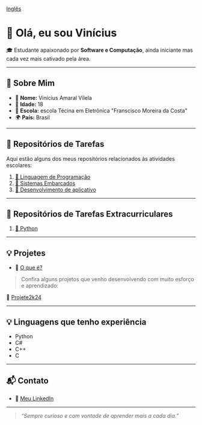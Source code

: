 [Inglês](README.md)
# 👋 Olá, eu sou Vinícius

🎓 Estudante apaixonado por **Software e Computação**, ainda iniciante mas cada vez mais cativado pela área.

---

## 👤 Sobre Mim

- 🧒 **Nome:** Vinícius Amaral Vilela
- 🎂 **Idade:** 18
- 🏫 **Escola:** escola Técina em Eletrônica "Franscisco Moreira da Costa"
- 🌍 **País:** Brasil

---

## 📁 Repositórios de Tarefas

Aqui estão alguns dos meus repositórios relacionados às atividades escolares:

1. [📘 Linguagem de Programação](https://github.com/viniciusamaralvilela/LPR2025)
2. [📗 Sistemas Embarcados](https://github.com/viniciusamaralvilela/SEB2025)
3. [📙 Desenvolvimento de aplicativo](https://github.com/viniciusamaralvilela/DPL_2025)

---
## 📁 Repositórios de Tarefas Extracurriculares


1. [📘 Python](https://github.com/viniciusamaralvilela/CursoPython)

---

## 💡 Projetes

- 🔗 [O que é?](https://www.etefmc.com.br/projete-a-feira)

> Confira alguns projetos que venho desenvolvendo com muito esforço e aprendizado:

🔗 [Projete2k24](https://github.com/viniciusamaralvilela/Projete2K24)

---
## 💡 Linguagens que tenho experiência

- Python
- C#
- C++
- C

---

## 📬 Contato

- 💼 [Meu LinkedIn](www.linkedin.com/in/vinícius-amaral-vilela-b57549362)

---

> _“Sempre curioso e com vontade de aprender mais a cada dia.”_

